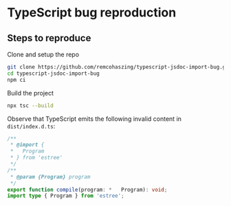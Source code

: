 # TypeScript bug reproduction

## Steps to reproduce

Clone and setup the repo

```sh
git clone https://github.com/remcohaszing/typescript-jsdoc-import-bug.git
cd typescript-jsdoc-import-bug
npm ci
```

Build the project

```sh
npx tsc --build
```

Observe that TypeScript emits the following invalid content in `dist/index.d.ts`:

```ts
/**
 * @import {
 *   Program
 * } from 'estree'
 */
/**
 * @param {Program} program
 */
export function compile(program: *   Program): void;
import type { Program } from 'estree';
```
